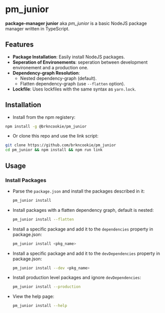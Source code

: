 # pm_junior

**package-manager junior** aka _pm_junior_ is a basic NodeJS package manager written in TypeScript.

## Features

- **Package Installation**: Easily install NodeJS packages.
- **Seperation of Environements**: seperation between development environement and a production one.
- **Dependency-graph Resolution**:
  - Nested dependency-graph (default).
  - Flatten dependency-graph (use `--flatten` option).
- **Lockfile**: Uses lockfiles with the same syntax as `yarn.lock`.

## Installation

- Install from the npm registery:

```bash
npm install -g @brkncookie/pm_junior
```

- Or clone this repo and use the link script:

```bash
git clone https://github.com/brkncookie/pm_junior
cd pm_junior && npm install && npm run link
```

## Usage

### Install Packages

- Parse the `package.json` and install the packages described in it:

  ```bash
  pm_junior install
  ```

- Install packages with a flatten dependency graph, default is nested:
  ```bash
  pm_junior install --flatten
  ```
- Install a specific package and add it to the `dependencies` property in package.json:
  ```bash
  pm_junior install <pkg_name>
  ```
- Install a specific package and add it to the `devDependencies` property in package.json:
  ```bash
  pm_junior install --dev <pkg_name>
  ```
- Install production level packages and ignore `devDependencies`:
  ```bash
  pm_junior install --production
  ```
- View the help page:
  ```bash
  pm_junior install --help
  ```
